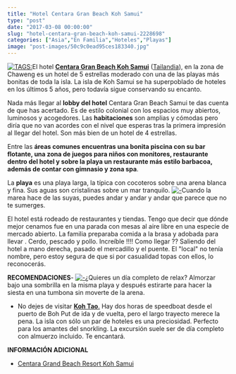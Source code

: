 ```yaml
---
title: "Hotel Centara Gran Beach Koh Samui"
type: "post"
date: "2017-03-08 00:00:00"
slug: "hotel-centara-gran-beach-koh-samui-2228698"
categories: ["Asia","En Familia","Hoteles","Playas"]
image: "post-images/50c9c0ead95ces183340.jpg"
---
```


[![ TAGS:](post-images/50c9c0ead95ces183340.jpg "playa de Chaweng by missviajes")](post-images/50c9c0ead95ces183340.jpg)El hotel [**Centara Gran Beach Koh Samui**](http://www.booking.com/hotel/th/grand-beach-resort-samui.html?aid=1294466&no_rooms=1&group_adults=1) ([Tailandia](http://www.missviajes.com/tailandia-ideal-viajar-ninos-2178570)), en la zona de Chaweng es un hotel de 5 estrellas moderado con una de las playas más bonitas de toda la isla. La isla de Koh Samui se ha superpoblado de hoteles en los últimos 5 años, pero todavía sigue conservando su encanto.  
  
Nada más llegar al **lobby del hotel** Centara Gran Beach Samui te das cuenta de que has acertado. Es de estilo colonial con los espacios muy abiertos, luminosos y acogedores. Las **habitaciones** son amplias y cómodas pero diría que no van acordes con el nivel que esperas tras la primera impresión al llegar del hotel. Son más bien de un hotel de 4 estrellas.  
  
Entre las **áreas comunes encuentras una bonita piscina con su bar flotante, una zona de juegos para niños con monitores, restaurante dentro del hotel y sobre la playa un restaurante más estilo barbacoa, además de contar con gimnasio y zona spa**.  
  
La **playa** es una playa larga, la típica con cocoteros sobre una arena blanca y fina. Sus aguas son cristalinas sobre un mar tranquilo. [![ - ](post-images/50c9befa88218s268979.jpg "Centara Grand Beach Koh Samui by missviajes")](post-images/50c9befa88218s268979.jpg)Cuando la marea hace de las suyas, puedes andar y andar y andar que parece que no te sumerges.  
  
El hotel está rodeado de restaurantes y tiendas. Tengo que decir que dónde mejor cenamos fue en una parada con mesas al aire libre en una especie de mercado abierto. La familia preparaba comida a la brasa y adobada para llevar . Cerdo, pescado y pollo. Increíble !!!! Como llegar ?? Saliendo del hotel a mano derecha, pasado el mercadillo y el puente. El "local" no tenía nombre, pero estoy segura de que si por casualidad topas con ellos, lo reconocerás.  
  
   
  
**RECOMENDACIONES**- [![ - ](post-images/50c9bed26d330s145415.jpg "Koh Tao by missviajes")](post-images/50c9bed26d330s145415.jpg)¿Quieres un día completo de relax? Almorzar bajo una sombrilla en la misma playa y después estirarte para hacer la siesta en una tumbona sin moverte de la arena.
- No dejes de visitar [**Koh Tao**.](http://www.missviajes.com/isla-koh-tao-isla-ensueno-2283541/) Hay dos horas de speedboat desde el puerto de Boh Put de ida y de vuelta, pero el largo trayecto merece la pena. La isla con sólo un par de hoteles es una preciosidad. Perfecto para los amantes del snorkling. La excursión suele ser de día completo con almuerzo incluido. Te encantará.

**INFORMACIÓN ADICIONAL**

- [Centara Grand Beach Resort Koh Samui](http://www.booking.com/hotel/th/grand-beach-resort-samui.html?aid=1294466&no_rooms=1&group_adults=1)